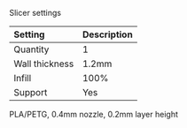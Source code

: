 Slicer settings

|Setting        |Description             |
|:--------------|:-----------------------|
|Quantity       |1                       |
|Wall thickness |1.2mm                   |
|Infill         |100%                    |
|Support        |Yes                     |


PLA/PETG, 0.4mm nozzle, 0.2mm layer height